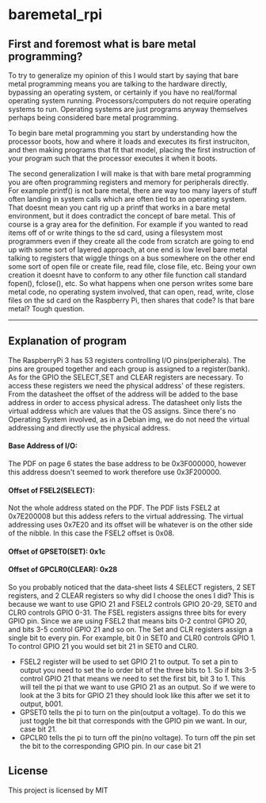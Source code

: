 # baremetal_rpi

## First and foremost what is bare metal programming?
To try to generalize my opinion of this I would start by saying that
bare metal programming means you are talking to the hardware directly,
bypassing an operating system, or certainly if you have no real/formal
operating system running.  Processors/computers do not require operating
systems to run.  Operating systems are just programs anyway themselves
perhaps being considered bare metal programming.


To begin bare metal programming you start by understanding how the
processor boots, how and where it loads and executes its first
instruciton, and then making programs that fit that model, placing the
first instruction of your program such that the processor executes it
when it boots.

The second generalization I will make is that with bare metal programming
you are often programming registers and memory for peripherals directly.
For example printf() is not bare metal, there are way too many layers of
stuff often landing in system calls which are often tied to an operating
system.  That doesnt mean you cant rig up a printf that works in a bare
metal environment, but it does contradict the concept of bare metal.
This of course is a gray area for the definition.  For example if you
wanted to read items off of or write things to the sd card, using a
filesystem most programmers even if they create all the code from
scratch are going to end up with some sort of layered approach, at one
end is low level bare metal talking to registers that wiggle things on a
bus somewhere on the other end some sort of open file or create file,
read file, close file, etc.  Being your own creation it doesnt have to
conform to any other file function call standard fopen(), fclose(),
etc.  So what happens when one person writes some bare metal code, no
operating system involved, that can open, read, write, close files on
the sd card on the Raspberry Pi, then shares that code?  Is that bare
metal? Tough question.
- - - -
## Explanation of program
The RaspberryPi 3 has 53 registers controlling I/O pins(peripherals). The pins are grouped together and each group is assigned to a register(bank). As for the GPIO the SELECT,SET and CLEAR registers are necessary. To access these registers we need the physical address' of these registers. From the datasheet the offset of the address will be added to the base address in order to access physical adress. The datasheet only lists the virtual address which are values that the OS assigns. Since there's no Operating System involved, as in a Debian img, we do not need the virtual addressing and directly use the physical address.

#### Base Address of I/O:
The PDF on page 6 states the base address to be 0x3F000000, however this address doesn't seemed to work therefore use 0x3F200000.

#### Offset of FSEL2(SELECT):
Not the whole address stated on the PDF. The PDF lists FSEL2 at 0x7E200008 but this addess refers to the virtual addressing. The virtual addressing uses 0x7E20 and its offset will be whatever is on the other side of the nibble. In this case the FSEL2 offset is 0x08.

#### Offset of GPSET0(SET): 0x1c

#### Offset of GPCLR0(CLEAR): 0x28

So you probably noticed that the data-sheet lists 4 SELECT registers, 2 SET registers, and 2 CLEAR registers so why did I choose the ones I did? This is because we want to use GPIO 21 and FSEL2 controls GPIO 20-29, SET0 and CLR0 controls GPIO 0-31. The FSEL registers assigns three bits for every GPIO pin. Since we are using FSEL2 that means bits 0-2 control GPIO 20, and bits 3-5 control GPIO 21 and so on. The Set and CLR registers assign a single bit to every pin. For example, bit 0 in SET0 and CLR0 controls GPIO 1. To control GPIO 21 you would set bit 21 in SET0 and CLR0.

* FSEL2 register will be used to set GPIO 21 to output. To set a pin to output you need to set the lo order bit of the three bits to 1. So if bits 3-5 control GPIO 21 that means we need to set the first bit, bit 3 to 1. This will tell the pi that we want to use GPIO 21 as an output. So if we were to look at the 3 bits for GPIO 21 they should look like this after we set it to output, b001.
* GPSET0 tells the pi to turn on the pin(output a voltage). To do this we just toggle the bit that corresponds with the GPIO pin we want. In our, case bit 21.
* GPCLR0 tells the pi to turn off the pin(no voltage). To turn off the pin set the bit to the corresponding GPIO pin. In our case bit 21

## License
This project is licensed by MIT

